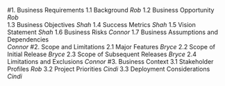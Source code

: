 #1. Business Requirements
    1.1 Background
        *Rob*
    1.2 Business Opportunity
        *Rob*    
    1.3 Business Objectives
        *Shah*
    1.4 Success Metrics
        *Shah*
    1.5 Vision Statement
        *Shah*
    1.6 Business Risks
        *Connor*
    1.7 Business Assumptions and Dependencies  
        *Connor*
#2. Scope and Limitations
    2.1 Major Features
        *Bryce*
    2.2 Scope of Initial Release
        *Bryce*
    2.3 Scope of Subsequent Releases
        *Bryce*
    2.4 Limitations and Exclusions
        *Connor*
#3. Business Context
    3.1 Stakeholder Profiles
        *Rob*
    3.2 Project Priorities
        *Cindi*
    3.3 Deployment Considerations
        *Cindi*
